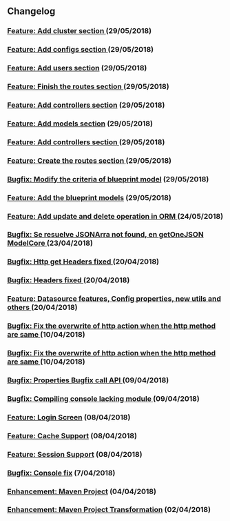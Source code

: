 ## Changelog

### [Feature: Add cluster section ](https://github.com/acalvoa/earlgrey/pull/76) (29/05/2018)
### [Feature: Add configs section ](https://github.com/acalvoa/earlgrey/pull/75) (29/05/2018)
### [Feature: Add users section](https://github.com/acalvoa/earlgrey/pull/74) (29/05/2018)
### [Feature: Finish the routes section ](https://github.com/acalvoa/earlgrey/pull/73) (29/05/2018)
### [Feature: Add controllers section](https://github.com/acalvoa/earlgrey/pull/72) (29/05/2018)
### [Feature: Add models section](https://github.com/acalvoa/earlgrey/pull/71) (29/05/2018)
### [Feature: Add controllers section ](https://github.com/acalvoa/earlgrey/pull/70) (29/05/2018)
### [Feature: Create the routes section ](https://github.com/acalvoa/earlgrey/pull/69) (29/05/2018)
### [Bugfix: Modify the criteria of blueprint model](https://github.com/acalvoa/earlgrey/pull/68) (29/05/2018) 
### [Feature: Add the blueprint models](https://github.com/acalvoa/earlgrey/pull/67) (29/05/2018) 
### [Feature: Add update and delete operation in ORM ](https://github.com/acalvoa/earlgrey/pull/66) (24/05/2018) 
### [Bugfix: Se resuelve JSONArra not found, en getOneJSON ModelCore ](https://github.com/acalvoa/earlgrey/pull/49) (23/04/2018) 
### [Bugfix: Http get Headers fixed ](https://github.com/acalvoa/earlgrey/pull/47) (20/04/2018) 
### [Bugfix: Headers fixed ](https://github.com/acalvoa/earlgrey/pull/45) (20/04/2018) 
### [Feature: Datasource features, Config properties, new utils and others ](https://github.com/acalvoa/earlgrey/pull/36)(20/04/2018) 
### [Bugfix: Fix the overwrite of http action when the http method are same ](https://github.com/acalvoa/earlgrey/pull/32) (10/04/2018)
### [Bugfix: Fix the overwrite of http action when the http method are same ](https://github.com/acalvoa/earlgrey/pull/32) (10/04/2018)
### [Bugfix: Properties Bugfix call API ](https://github.com/acalvoa/earlgrey/pull/28) (09/04/2018)
### [Bugfix: Compiling console lacking module ](https://github.com/acalvoa/earlgrey/pull/26) (09/04/2018)
### [Feature: Login Screen](https://github.com/acalvoa/earlgrey/pull/17) (08/04/2018)
### [Feature: Cache Support](https://github.com/acalvoa/earlgrey/pull/15) (08/04/2018)
### [Feature: Session Support](https://github.com/acalvoa/earlgrey/pull/14) (08/04/2018)
### [Bugfix: Console fix](https://github.com/acalvoa/earlgrey/pull/12) (7/04/2018)
### [Enhancement: Maven Project](https://github.com/acalvoa/earlgrey/pull/4) (04/04/2018)
### [Enhancement: Maven Project Transformation](https://github.com/acalvoa/earlgrey/pull/3) (02/04/2018)
